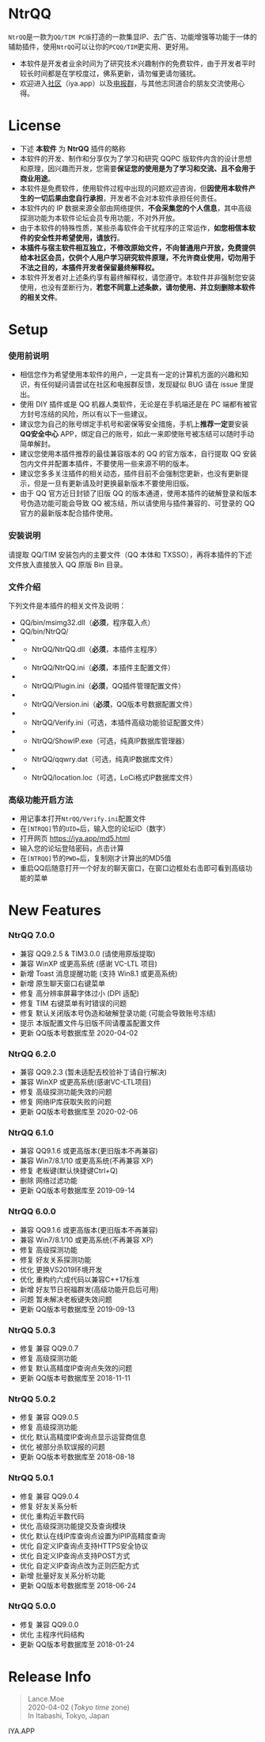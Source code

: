 
# NtrQQ

`NtrQQ`是一款为`QQ/TIM PC版`打造的一款集显IP、去广告、功能增强等功能于一体的辅助插件，使用`NtrQQ`可以让你的`PCQQ/TIM`更实用、更好用。

- 本软件是开发者业余时间为了研究技术兴趣制作的免费软件，由于开发者平时较长时间都是在学校度过，佛系更新，请勿催更请勿骚扰。
- 欢迎进入[社区](https://iya.app)（iya.app）以及[电报群](http://bit.ly/2IgAcvP)，与其他志同道合的朋友交流使用心得。

# License

- 下述 **本软件** 为 **NtrQQ** 插件的略称
- 本软件的开发、制作和分享仅为了学习和研究 QQPC 版软件内含的设计思想和原理，因兴趣而开发，您需要**保证您的使用是为了学习和交流、且不会用于商业用途**。
- 本软件是免费软件，使用软件过程中出现的问题欢迎咨询，但**因使用本软件产生的一切后果由您自行承担**，开发者不会对本软件承担任何责任。
- 本软件内的 IP 数据来源全部由网络提供，**不会采集您的个人信息**，其中高级探测功能为本软件论坛会员专用功能，不对外开放。
- 由于本软件的特殊性质，某些杀毒软件会干扰程序的正常运作，**如您相信本软件的安全性并希望使用，请放行**。
- **本插件与宿主软件相互独立，不修改原始文件，不向普通用户开放，免费提供给本社区会员，仅供个人用户学习研究软件原理，不允许商业使用，切勿用于不法之目的，本插件开发者保留最终解释权。**
- 本软件开发者对上述条约享有最终解释权，请您遵守。本软件并非强制您安装使用，也没有垄断行为，**若您不同意上述条款，请勿使用、并立刻删除本软件的相关文件**。

# Setup

### 使用前说明
- 相信您作为希望使用本软件的用户，一定具有一定的计算机方面的兴趣和知识，有任何疑问请尝试在社区和电报群反馈，发现疑似 BUG 请在 issue 里提出。
- 使用 DIY 插件或是 QQ 机器人类软件，无论是在手机端还是在 PC 端都有被官方封号冻结的风险，所以有以下一些建议。
- 建议您为自己的账号绑定手机号和密保等安全措施，手机上**推荐一定**要安装 **QQ安全中心** APP，绑定自己的账号，如此一来即使账号被冻结可以随时手动简单解封。
- 建议您使用本插件推荐的最佳兼容版本的 QQ 的官方版本，自行提取 QQ 安装包内文件并配置本插件，不要使用一些来源不明的版本。
- 建议您多多关注插件的相关动态，插件目前不会强制您更新，也没有更新提示，但是一旦有更新请及时更换最新版本不要使用旧版。
- 由于 QQ 官方近日封锁了旧版 QQ 的版本通道，使用本插件的破解登录和版本号伪造功能可能会导致 QQ 被冻结，所以请使用与插件兼容的、可登录的 QQ 官方的最新版本配合插件使用。


### 安装说明
请提取 QQ/TIM 安装包内的主要文件（QQ 本体和 TXSSO），再将本插件的下述文件放入直接放入 QQ 原版 Bin 目录。

### 文件介绍
下列文件是本插件的相关文件及说明：
- QQ/bin/msimg32.dll（**必须**，程序载入点）
- QQ/bin/NtrQQ/
- - NtrQQ/NtrQQ.dll（**必须**，本插件主程序）
- - NtrQQ/NtrQQ.ini（**必须**，本插件主配置文件）
- - NtrQQ/Plugin.ini（**必须**，QQ插件管理配置文件）
- - NtrQQ/Version.ini（**必须**，QQ版本号数据配置文件）
- - NtrQQ/Verify.ini（可选，本插件高级功能验证配置文件）
- - NtrQQ/ShowIP.exe（可选，纯真IP数据库管理器）
- - NtrQQ/qqwry.dat（可选，纯真IP数据库文件）
- - NtrQQ/location.loc（可选，LoCi格式IP数据库文件）

### 高级功能开启方法
- 用记事本打开`NtrQQ/Verify.ini`配置文件
- 在`[NTRQQ]`节的`UID=`后，输入您的论坛ID（数字）
- 打开网页 https://iya.app/md5.html
- 输入您的论坛登陆密码，点击计算
- 在`[NTRQQ]`节的`PWD=`后，复制刚才计算出的MD5值
- 重启QQ后随意打开一个好友的聊天窗口，在窗口边框处右击即可看到高级功能的菜单

# New Features
### NtrQQ 7.0.0
- 兼容 QQ9.2.5 & TIM3.0.0 (请使用原版提取)
- 兼容 WinXP 或更高系统 (感谢 VC-LTL 项目)
- 新增 Toast 消息提醒功能 (支持 Win8.1 或更高系统)
- 新增 原生聊天窗口右键菜单
- 修复 高分辨率屏幕字体过小 (DPI 适配)
- 修复 TIM 右键菜单有时错误的问题
- 修复 默认关闭版本号伪造和破解登录功能 (可能会导致账号冻结)
- 提示 本版配置文件与旧版不同请覆盖配置文件
- 更新 QQ版本号数据库至 2020-04-02

### NtrQQ 6.2.0
- 兼容 QQ9.2.3 (暂未适配去校验补丁请自行解决)
- 兼容 WinXP 或更高系统(感谢VC-LTL项目)
- 修复 高级探测功能失效的问题
- 修复 网络IP库获取失败的问题
- 更新 QQ版本号数据库至 2020-02-06

### NtrQQ 6.1.0
- 兼容 QQ9.1.6 或更高版本(更旧版本不再兼容)
- 兼容 Win7/8.1/10 或更高系统(不再兼容 XP)
- 修复 老板键(默认快捷键Ctrl+Q)
- 删除 网络过滤功能
- 更新 QQ版本号数据库至 2019-09-14

### NtrQQ 6.0.0
- 兼容 QQ9.1.6 或更高版本(更旧版本不再兼容)
- 兼容 Win7/8.1/10 或更高系统(不再兼容 XP)
- 修复 高级探测功能
- 修复 好友关系探测功能
- 优化 更换VS2019环境开发
- 优化 重构约六成代码以兼容C++17标准
- 新增 好友节日祝福群发(高级功能开启后可用)
- 问题 暂未解决老板键失效问题
- 更新 QQ版本号数据库至 2019-09-13

### NtrQQ 5.0.3
- 修复 兼容 QQ9.0.7
- 修复 高级探测功能
- 修复 默认高精度IP查询点失效的问题
- 更新 QQ版本号数据库至 2018-11-11

### NtrQQ 5.0.2
- 修复 兼容 QQ9.0.5
- 修复 高级探测功能
- 优化 默认高精度IP查询点显示运营商信息
- 优化 被部分杀软误报的问题
- 更新 QQ版本号数据库至 2018-08-18

### NtrQQ 5.0.1
- 修复 兼容 QQ9.0.4
- 修复 好友关系分析
- 优化 重构近半数代码
- 优化 高级探测功能提交及查询模块
- 优化 默认在线IP库查询点设置为IPIP高精度查询
- 优化 自定义IP查询点支持HTTPS安全协议
- 优化 自定义IP查询点支持POST方式
- 优化 自定义IP查询点改为正则匹配方式
- 新增 批量好友关系分析功能
- 更新 QQ版本号数据库至 2018-06-24

### NtrQQ 5.0.0
- 修复 兼容 QQ9.0.0
- 优化 主程序代码结构
- 更新 QQ版本号数据库至 2018-01-24

# Release Info

>Lance.Moe  
>2020-04-02 (_Tokyo time_ zone)  
>In Itabashi, Tokyo, Japan  

IYA.APP
